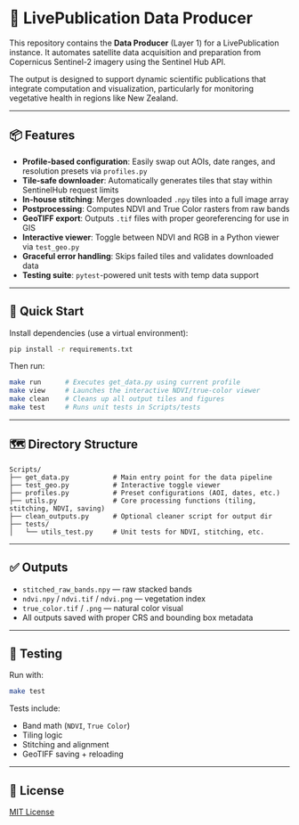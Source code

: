 # 🌱 LivePublication Data Producer

This repository contains the **Data Producer** (Layer 1) for a LivePublication instance. It automates satellite data acquisition and preparation from Copernicus Sentinel-2 imagery using the Sentinel Hub API.

The output is designed to support dynamic scientific publications that integrate computation and visualization, particularly for monitoring vegetative health in regions like New Zealand.

---

## 📦 Features

- **Profile-based configuration**: Easily swap out AOIs, date ranges, and resolution presets via `profiles.py`
- **Tile-safe downloader**: Automatically generates tiles that stay within SentinelHub request limits
- **In-house stitching**: Merges downloaded `.npy` tiles into a full image array
- **Postprocessing**: Computes NDVI and True Color rasters from raw bands
- **GeoTIFF export**: Outputs `.tif` files with proper georeferencing for use in GIS
- **Interactive viewer**: Toggle between NDVI and RGB in a Python viewer via `test_geo.py`
- **Graceful error handling**: Skips failed tiles and validates downloaded data
- **Testing suite**: `pytest`-powered unit tests with temp data support

---

## 🚀 Quick Start

Install dependencies (use a virtual environment):

```bash
pip install -r requirements.txt
```

Then run:

```bash
make run      # Executes get_data.py using current profile
make view     # Launches the interactive NDVI/true-color viewer
make clean    # Cleans up all output tiles and figures
make test     # Runs unit tests in Scripts/tests
```

---

## 🗺 Directory Structure

```
Scripts/
├── get_data.py           # Main entry point for the data pipeline
├── test_geo.py           # Interactive toggle viewer
├── profiles.py           # Preset configurations (AOI, dates, etc.)
├── utils.py              # Core processing functions (tiling, stitching, NDVI, saving)
├── clean_outputs.py      # Optional cleaner script for output dir
├── tests/
│   └── utils_test.py     # Unit tests for NDVI, stitching, etc.
```

---

## ✅ Outputs

- `stitched_raw_bands.npy` — raw stacked bands
- `ndvi.npy` / `ndvi.tif` / `ndvi.png` — vegetation index
- `true_color.tif` / `.png` — natural color visual
- All outputs saved with proper CRS and bounding box metadata

---

## 🧪 Testing

Run with:

```bash
make test
```

Tests include:

- Band math (`NDVI`, `True Color`)
- Tiling logic
- Stitching and alignment
- GeoTIFF saving + reloading


---

## 📖 License

[MIT License](LICENSE)
